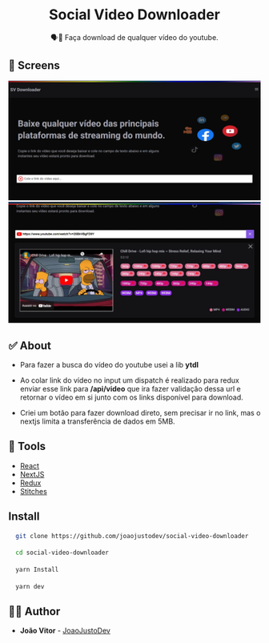 <h1 align="center">
  <strong>Social Video Downloader</strong>
</h1>

<p align="center">
🗣👥 Faça download de qualquer vídeo do youtube.
</p>

## 🎨 Screens

<img src="./.github/image1.webp" alt="First Image" />

<img src="./.github/image2.webp" alt="Second image" />

## ✅ About

- Para fazer a busca do vídeo do youtube usei a lib **ytdl**

- Ao colar link do vídeo no input um dispatch é realizado para redux enviar esse link para **/api/video** que ira fazer validação dessa url e retornar o vídeo em si junto com os links disponível para download.

- Criei um botão para fazer download direto, sem precisar ir no link, mas o nextjs limita a transferência de dados em 5MB.

## 🧰 Tools

- [React](https://reactjs.org/)
- [NextJS](https://nextjs.org/)
- [Redux](https://redux-toolkit.js.org/)
- [Stitches](https://stitches.dev/)

## Install

```bash
  git clone https://github.com/joaojustodev/social-video-downloader

  cd social-video-downloader

  yarn Install

  yarn dev
```

## 🙋‍♂️ Author

- **João Vitor** - [JoaoJustoDev](https://github.com/joaojustodev)
